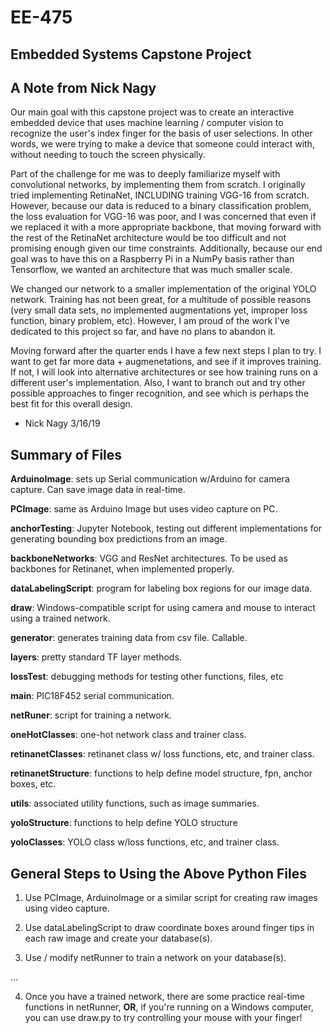 # EE-475
## Embedded Systems Capstone Project ##

## A Note from Nick Nagy ##

Our main goal with this capstone project was to create an interactive embedded device that uses machine learning / computer vision to recognize the user's index finger for the basis of user selections. In other words, we were trying to make a device that someone could interact with, without needing to touch the screen physically.

Part of the challenge for me was to deeply familiarize myself with convolutional networks, by implementing them from scratch. I originally tried implementing RetinaNet, INCLUDING training VGG-16 from scratch. However, because our data is reduced to a binary classification problem, the loss evaluation for VGG-16 was poor, and I was concerned that even if we replaced it with a more appropriate backbone, that moving forward with the rest of the RetinaNet architecture would be too difficult and not promising enough given our time constraints. Additionally, because our end goal was to have this on a Raspberry Pi in a NumPy basis rather than Tensorflow, we wanted an architecture that was much smaller scale.

We changed our network to a smaller implementation of the original YOLO network. Training has not been great, for a multitude of possible reasons (very small data sets, no implemented augmentations yet, improper loss function, binary problem, etc). However, I am proud of the work I've dedicated to this project so far, and have no plans to abandon it.

Moving forward after the quarter ends I have a few next steps I plan to try. I want to get far more data + augmenetations, and see if it improves training. If not, I will look into alternative architectures or see how training runs on a different user's implementation. Also, I want to branch out and try other possible approaches to finger recognition, and see which is perhaps the best fit for this overall design.

- Nick Nagy 3/16/19

## Summary of Files ##

**ArduinoImage**: sets up Serial communication w/Arduino for camera capture. Can save image data in real-time.

**PCImage**: same as Arduino Image but uses video capture on PC.

**anchorTesting**: Jupyter Notebook, testing out different implementations for generating bounding box predictions from an image.

**backboneNetworks**: VGG and ResNet architectures. To be used as backbones for Retinanet, when implemented properly.

**dataLabelingScript**: program for labeling box regions for our image data.

**draw**: Windows-compatible script for using camera and mouse to interact using a trained network.

**generator**: generates training data from csv file. Callable.

**layers**: pretty standard TF layer methods.

**lossTest**: debugging methods for testing other functions, files, etc

**main**: PIC18F452 serial communication.

**netRuner**: script for training a network.

**oneHotClasses**: one-hot network class and trainer class.

**retinanetClasses**: retinanet class w/ loss functions, etc, and trainer class.

**retinanetStructure**: functions to help define model structure, fpn, anchor boxes, etc.

**utils**: associated utility functions, such as image summaries.

**yoloStructure**: functions to help define YOLO structure

**yoloClasses**: YOLO class w/loss functions, etc, and trainer class.

## General Steps to Using the Above Python Files ##

1) Use PCImage, ArduinoImage or a similar script for creating raw images using video capture.

2) Use dataLabelingScript to draw coordinate boxes around finger tips in each raw image and create your database(s).

3) Use / modify netRunner to train a network on your database(s).

...

4) Once you have a trained network, there are some practice real-time functions in netRunner, **OR**, if you're running on a Windows computer, you can use draw.py to try controlling your mouse with your finger!

